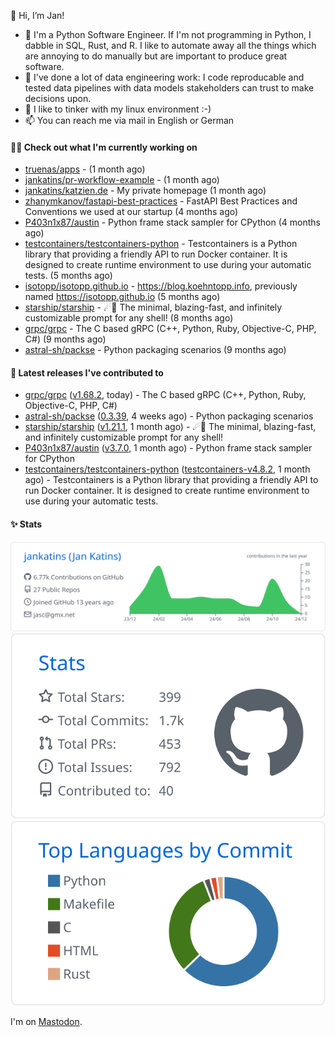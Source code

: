 👋 Hi, I’m Jan!

- 🌱 I'm a Python Software Engineer. If I'm not programming in Python, I dabble in SQL, Rust, and R. 
  I like to automate away all the things which are annoying to do manually but are important to produce great software.
- 💪 I've done a lot of data engineering work: I code reproducable and tested data pipelines with 
  data models stakeholders can trust to make decisions upon.
- 💞️ I like to tinker with my linux environment :-)
- 📫 You can reach me via mail in English or German

#### 👩‍💻 Check out what I'm currently working on

- [truenas/apps](https://github.com/truenas/apps) -  (1 month ago)
- [jankatins/pr-workflow-example](https://github.com/jankatins/pr-workflow-example) -  (1 month ago)
- [jankatins/katzien.de](https://github.com/jankatins/katzien.de) - My private homepage (1 month ago)
- [zhanymkanov/fastapi-best-practices](https://github.com/zhanymkanov/fastapi-best-practices) - FastAPI Best Practices and Conventions we used at our startup (4 months ago)
- [P403n1x87/austin](https://github.com/P403n1x87/austin) - Python frame stack sampler for CPython (4 months ago)
- [testcontainers/testcontainers-python](https://github.com/testcontainers/testcontainers-python) - Testcontainers is a Python library that providing a friendly API to run Docker container. It is designed to create runtime environment to use during your automatic tests. (5 months ago)
- [isotopp/isotopp.github.io](https://github.com/isotopp/isotopp.github.io) - https://blog.koehntopp.info, previously named https://isotopp.github.io (5 months ago)
- [starship/starship](https://github.com/starship/starship) - ☄🌌️  The minimal, blazing-fast, and infinitely customizable prompt for any shell! (8 months ago)
- [grpc/grpc](https://github.com/grpc/grpc) - The C based gRPC (C&#43;&#43;, Python, Ruby, Objective-C, PHP, C#) (9 months ago)
- [astral-sh/packse](https://github.com/astral-sh/packse) - Python packaging scenarios (9 months ago)

#### 🔭 Latest releases I've contributed to

- [grpc/grpc](https://github.com/grpc/grpc) ([v1.68.2](https://github.com/grpc/grpc/releases/tag/v1.68.2), today) - The C based gRPC (C&#43;&#43;, Python, Ruby, Objective-C, PHP, C#)
- [astral-sh/packse](https://github.com/astral-sh/packse) ([0.3.39](https://github.com/astral-sh/packse/releases/tag/0.3.39), 4 weeks ago) - Python packaging scenarios
- [starship/starship](https://github.com/starship/starship) ([v1.21.1](https://github.com/starship/starship/releases/tag/v1.21.1), 1 month ago) - ☄🌌️  The minimal, blazing-fast, and infinitely customizable prompt for any shell!
- [P403n1x87/austin](https://github.com/P403n1x87/austin) ([v3.7.0](https://github.com/P403n1x87/austin/releases/tag/v3.7.0), 1 month ago) - Python frame stack sampler for CPython
- [testcontainers/testcontainers-python](https://github.com/testcontainers/testcontainers-python) ([testcontainers-v4.8.2](https://github.com/testcontainers/testcontainers-python/releases/tag/testcontainers-v4.8.2), 1 month ago) - Testcontainers is a Python library that providing a friendly API to run Docker container. It is designed to create runtime environment to use during your automatic tests.


#### ✨ Stats

  [![](https://raw.githubusercontent.com/jankatins/jankatins/master/profile-summary-card-output/github/0-profile-details.svg)](https://github.com/vn7n24fzkq/github-profile-summary-cards)
  [![](https://raw.githubusercontent.com/jankatins/jankatins/master/profile-summary-card-output/github/3-stats.svg)](https://github.com/vn7n24fzkq/github-profile-summary-cards)
  [![](https://raw.githubusercontent.com/jankatins/jankatins/master/profile-summary-card-output/github/2-most-commit-language.svg)](https://github.com/vn7n24fzkq/github-profile-summary-cards)

I'm on <a rel="me" href="https://fosstodon.org/@jankatins">Mastodon</a>.

